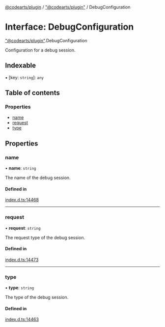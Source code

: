 [@codearts/plugin](../README.md) / ["@codearts/plugin"](../modules/_codearts_plugin_.md) / DebugConfiguration

# Interface: DebugConfiguration

["@codearts/plugin"](../modules/_codearts_plugin_.md).DebugConfiguration

Configuration for a debug session.

## Indexable

▪ [key: `string`]: `any`

## Table of contents

### Properties

- [name](codearts_plugin_.DebugConfiguration.md#name)
- [request](codearts_plugin_.DebugConfiguration.md#request)
- [type](codearts_plugin_.DebugConfiguration.md#type)

## Properties

### name

• **name**: `string`

The name of the debug session.

#### Defined in

[index.d.ts:14468](https://github.com/huaweicloud/cloudide-plugin-api/blob/4d28848/index.d.ts#L14468)

___

### request

• **request**: `string`

The request type of the debug session.

#### Defined in

[index.d.ts:14473](https://github.com/huaweicloud/cloudide-plugin-api/blob/4d28848/index.d.ts#L14473)

___

### type

• **type**: `string`

The type of the debug session.

#### Defined in

[index.d.ts:14463](https://github.com/huaweicloud/cloudide-plugin-api/blob/4d28848/index.d.ts#L14463)
